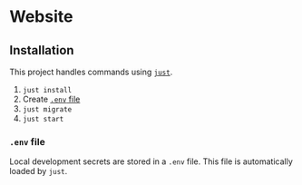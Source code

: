 # Website

## Installation

This project handles commands using [`just`](https://github.com/casey/just).

1. `just install`
2. Create [`.env` file](#env-file)
3. `just migrate`
4. `just start`

### `.env` file

Local development secrets are stored in a `.env` file. This file is automatically loaded by `just`.
